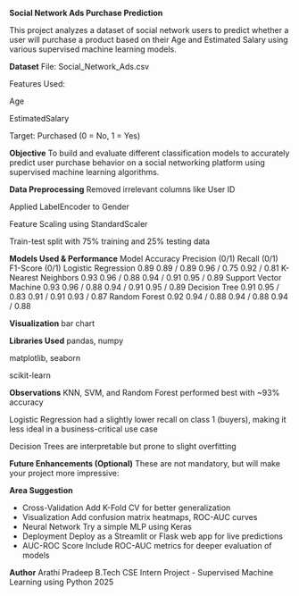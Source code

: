  **Social Network Ads Purchase Prediction**
 
This project analyzes a dataset of social network users to predict whether a user will purchase a product based on their Age and Estimated Salary using various supervised machine learning models.

**Dataset**
File: Social_Network_Ads.csv

Features Used:

Age

EstimatedSalary

Target: Purchased (0 = No, 1 = Yes)

**Objective**
To build and evaluate different classification models to accurately predict user purchase behavior on a social networking platform using supervised machine learning algorithms.

**Data Preprocessing**
Removed irrelevant columns like User ID

Applied LabelEncoder to Gender

Feature Scaling using StandardScaler

Train-test split with 75% training and 25% testing data

**Models Used & Performance**
Model	Accuracy	Precision (0/1)	Recall (0/1)	F1-Score (0/1)
Logistic Regression	0.89	0.89 / 0.89	0.96 / 0.75	0.92 / 0.81
K-Nearest Neighbors	0.93	0.96 / 0.88	0.94 / 0.91	0.95 / 0.89
Support Vector Machine	0.93	0.96 / 0.88	0.94 / 0.91	0.95 / 0.89
Decision Tree	0.91	0.95 / 0.83	0.91 / 0.91	0.93 / 0.87
Random Forest	0.92	0.94 / 0.88	0.94 / 0.88	0.94 / 0.88

**Visualization**
bar chart

**Libraries Used**
pandas, numpy

matplotlib, seaborn

scikit-learn

**Observations**
KNN, SVM, and Random Forest performed best with ~93% accuracy

Logistic Regression had a slightly lower recall on class 1 (buyers), making it less ideal in a business-critical use case

Decision Trees are interpretable but prone to slight overfitting

**Future Enhancements (Optional)**
These are not mandatory, but will make your project more impressive:

**Area	Suggestion**
- Cross-Validation	Add K-Fold CV for better generalization
- Visualization	Add confusion matrix heatmaps, ROC-AUC curves
- Neural Network	Try a simple MLP using Keras
- Deployment	Deploy as a Streamlit or Flask web app for live predictions
- AUC-ROC Score	Include ROC-AUC metrics for deeper evaluation of models

**Author**
Arathi Pradeep
B.Tech CSE
Intern Project - Supervised Machine Learning using Python
2025
